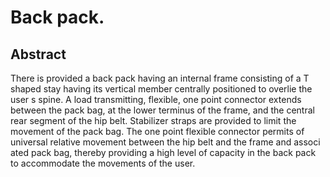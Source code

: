 # Back pack.

## Abstract
There is provided a back pack having an internal frame consisting of a T shaped stay having its vertical member centrally positioned to overlie the user s spine. A load transmitting, flexible, one point connector extends between the pack bag, at the lower terminus of the frame, and the central rear segment of the hip belt. Stabilizer straps are provided to limit the movement of the pack bag. The one point flexible connector permits of universal relative movement between the hip belt and the frame and associ ated pack bag, thereby providing a high level of capacity in the back pack to accommodate the movements of the user.